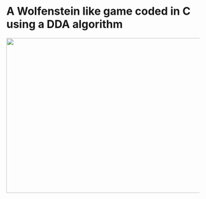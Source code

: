 # A Wolfenstein like game coded in C using a DDA algorithm

<img src="https://media.tenor.com/images/f18dc9b450088010545b0ec321fd7337/tenor.gif" width="770" height="405"/>
